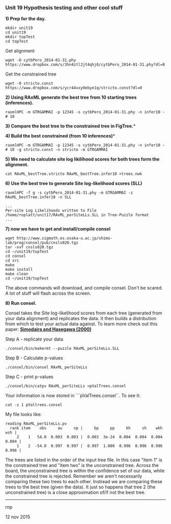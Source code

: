 ### Unit 19 Hypothesis testing and other cool stuff

**1) Prep for the day.**

```
mkdir unit19
cd unit19
mkdir topTest
cd topTest
```

Get alignment 
```
wget -O cytbPero_2014-01-31.phy https://www.dropbox.com/s/3hn4ztl2jt4qhj8/cytbPero_2014-01-31.phy?dl=0
```
Get the constrained tree
```
wget -O stricto.const https://www.dropbox.com/s/ycr44vxy9ebye1q/stricto.const?dl=0
```


**2) Using RAxML generate the best tree from 10 starting trees (inferences).**
```
raxmlHPC -m GTRGAMMAI -p 12345 -s cytbPero_2014-01-31.phy -n infer10 -# 10
```

**3) Compare the best tree to the constrained tree in FigTree.***


**4) Build the best constrained (from 10 inferences)***

```
raxmlHPC -m GTRGAMMAI -p 12345 -s cytbPero_2014-01-31.phy -n infer10 -# 10 -g stricto.const -n stricto -m GTRGAMMAI
```

**5) We need to calculate site log likilihood scores for both trees form the alignment.**
```
cat RAxML_bestTree.stricto RAxML_bestTree.infer10 >trees.nwk
```

**6) Use the best tree to generate Site log-likelihood scores (SLL)**

```
raxmlHPC -f g -s cytbPero_2014-01-31.phy -m GTRGAMMAI -z RAxML_bestTree.infer10 -n SLL
```
```
...
Per-site Log Likelihoods written to File /home/roplatt/unit17/RAxML_perSiteLLs.SLL in Tree-Puzzle format
...
```

**7) now we have to get and install/compile consel**

```
wget http://www.sigmath.es.osaka-u.ac.jp/shimo-lab/prog/consel/pub/cnsls020.tgz
tar -xvf cnsls020.tgz
cd ~/unit19/topTest
cd consel
cd src
make
make install
make clean
cd ~/unit19/topTest
```
The above commands will download, and compile consel.  Don't be scared.  A lot of stuff will flash across the screen.

**8) Run consel.**

Consel takes the Site log-likelihood scores from each tree (generated from your data alignment) and replicates the data.  It then builds a distribution from which to test your actual data against.  To learn more check out this paper: **[Simodaira and Hasegawa (2000)](http://bioinformatics.oxfordjournals.org/content/17/12/1246.abstract)** 

Step A - replicate your data
```
./consel/bin/makermt --puzzle RAxML_perSiteLLs.SLL 
```
Step B - Calculate p-values
```
./consel/bin/consel RAxML_perSiteLLs
```
Step C - print p-values
```
./consel/bin/catpv RAxML_perSiteLLs >pValTrees.consel
```
Your information is now stored in ```pValTrees.consel``.  To see it:

```cat -s 1 pValtrees.consel```

My file looks like:


```
reading RAxML_perSiteLLs.pv
  rank item    obs     au     np |     bp     pp     kh     sh    wkh    wsh |
     2    1   54.0  0.003  0.003 |  0.003  3e-24  0.004  0.004  0.004  0.004 |
     1    2  -54.0  0.997  0.997 |  0.997  1.000  0.996  0.996  0.996  0.996 |
```

The trees are listed in the order of the input tree file.  In this case "item 1" is the constrained tree and "item two" is the unconstrained tree.  Across the board, the unconstrained tree is within the confidence set of our data, while the constrained tree is rejected.  Remember we aren't necessarily comparing these two trees to each other.  Instread we are comparing these trees to the best tree (given the data).  It just so happens that tree 2 (the unconstrained tree) is a close approximation of/if not the best tree.

*******************
rnp

12 nov 2015

